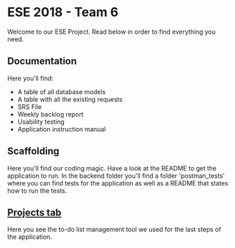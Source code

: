 # ESE 2018 - Team 6

Welcome to our ESE Project. Read below in order to find everything you need.

## Documentation
Here you'll find:

- A table of all database models
- A table with all the existing requests
- SRS File
- Weekly backlog report
- Usability testing 
- Application instruction manual 

## Scaffolding
Here you'll find our coding magic.
Have a look at the README to get the application to run.
In the backend folder you'll find a folder 'postman_tests' where you can find tests for the application as well as a README that states how to run the tests. 

## [Projects tab](https://github.com/scg-unibe-ch/ese2018-team6/projects)
Here you see the to-do list management tool we used for the last steps of the application.